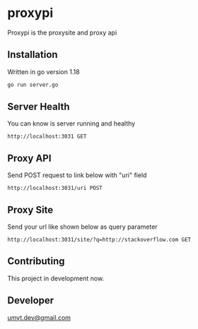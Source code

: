 # proxypi

Proxypi is the proxysite and proxy api

## Installation

Written in go version 1.18

```bash
go run server.go
```

## Server Health
You can know is server running and healthy
```
http://localhost:3031 GET
```
## Proxy API
Send POST request to link below with "uri" field
```
http://localhost:3031/uri POST
```
## Proxy Site
Send your url like shown below as query parameter
```
http://localhost:3031/site/?q=http://stackoverflow.com GET
```

## Contributing
This project in development now.

## Developer
umyt.dev@gmail.com